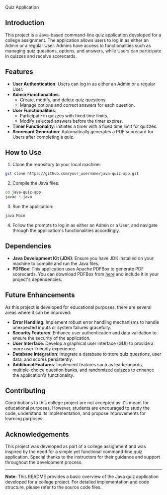 Quiz Application

## Introduction

This project is a Java-based command-line quiz application developed for a college assignment. The application allows users to log in as either an Admin or a regular User. Admins have access to functionalities such as managing quiz questions, options, and answers, while Users can participate in quizzes and receive scorecards.

## Features

- **User Authentication**: Users can log in as either an Admin or a regular User.
- **Admin Functionalities**:
  - Create, modify, and delete quiz questions.
  - Manage options and correct answers for each question.
- **User Functionalities**:
  - Participate in quizzes with fixed time limits.
  - Modify selected answers before the timer expires.
- **Timer Functionality**: Initiates a timer with a fixed time limit for quizzes.
- **Scorecard Generation**: Automatically generates a PDF scorecard for Users after completing a quiz.

## How to Use

1. Clone the repository to your local machine:

```bash
git clone https://github.com/your_username/java-quiz-app.git
```

2. Compile the Java files:

```bash
cd java-quiz-app
javac *.java
```

3. Run the application:

```bash
java Main
```

4. Follow the prompts to log in as either an Admin or a User, and navigate through the application's functionalities accordingly.

## Dependencies

- **Java Development Kit (JDK)**: Ensure you have JDK installed on your machine to compile and run the Java files.
- **PDFBox**: This application uses Apache PDFBox to generate PDF scorecards. You can download PDFBox from [here](https://pdfbox.apache.org/download.cgi) and include it in your project's dependencies.

## Future Enhancements

As this project is developed for educational purposes, there are several areas where it can be improved:

- **Error Handling**: Implement robust error handling mechanisms to handle unexpected inputs or system failures gracefully.
- **Security Features**: Enhance user authentication and data validation to ensure the security of the application.
- **User Interface**: Develop a graphical user interface (GUI) to provide a more user-friendly experience.
- **Database Integration**: Integrate a database to store quiz questions, user data, and scores persistently.
- **Additional Features**: Implement features such as leaderboards, multiple-choice question banks, and randomized quizzes to enhance the application's functionality.

## Contributing

Contributions to this college project are not accepted as it's meant for educational purposes. However, students are encouraged to study the code, understand its implementation, and propose improvements for learning purposes.

## Acknowledgements

This project was developed as part of a college assignment and was inspired by the need for a simple yet functional command-line quiz application. Special thanks to the instructors for their guidance and support throughout the development process.

---

**Note:** This README provides a basic overview of the Java quiz application developed for a college project. For detailed implementation and code structure, please refer to the source code files.
